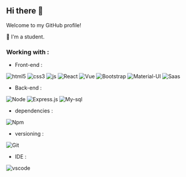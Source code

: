 ## Hi there 👋

Welcome to my GitHub profile!

🌱 I'm a student.


### Working with :

- Front-end :  

![html5](https://img.shields.io/badge/HTML5-E34F26?style=for-the-badge&logo=html5&logoColor=white)
![css3](https://img.shields.io/badge/CSS3-1572B6?style=for-the-badge&logo=css3&logoColor=white)
![js](https://img.shields.io/badge/JavaScript-F7DF1E?style=for-the-badge&logo=javascript&logoColor=black)
![React](https://img.shields.io/badge/React-20232A?style=for-the-badge&logo=react&logoColor=61DAFB)
![Vue](https://img.shields.io/badge/Vue.js-35495E?style=for-the-badge&logo=vue.js&logoColor=4FC08D)
![Bootstrap](https://img.shields.io/badge/Bootstrap-563D7C?style=for-the-badge&logo=bootstrap&logoColor=white)
![Material-UI](https://img.shields.io/badge/Material--UI-0081CB?style=for-the-badge&logo=material-ui&logoColor=white)
![Saas](	https://img.shields.io/badge/Sass-CC6699?style=for-the-badge&logo=sass&logoColor=white)


- Back-end :

![Node](https://img.shields.io/badge/Node.js-43853D?style=for-the-badge&logo=node.js&logoColor=white)
![Express.js](https://img.shields.io/badge/Express.js-404D59?style=for-the-badge&logo=express&logoColor=white)
![My-sql](https://img.shields.io/badge/MySQL-00000F?style=for-the-badge&logo=mysql&logoColor=white)


- dependencies :   

![Npm](https://img.shields.io/badge/-npm-black?style=plastic&logo=npm)

- versioning :  

![Git](https://img.shields.io/badge/-Git-black?style=plastic&logo=git)

- IDE :  

![vscode](https://img.shields.io/badge/-VS%20Code-black?style=plastic&logo=visual-studio-code) 


<!--
**loicbdev/loicbdev** is a ✨ _special_ ✨ repository because its `README.md` (this file) appears on your GitHub profile.

Here are some ideas to get you started:

- 🔭 I’m currently working with 
- 🌱 I’m currently learning React and Node.js
- 👯 I’m looking to collaborate on ...
- 🤔 I’m looking for help with ...
- 💬 Ask me about ...
- 📫 How to reach me: ...
- 😄 Pronouns: ...
- ⚡ Fun fact: ...

- Front-end :  
![html5](https://img.shields.io/badge/-HTML5-black?style=plastic&logo=html5)
![css3](https://img.shields.io/badge/-CSS3-black?style=plastic&logo=css3)
![js](https://img.shields.io/badge/-JavaScript-black?style=plastic&logo=javascript)
![React](https://img.shields.io/badge/-REACT-black?style=plastic&logo=react)

- Back-end :  
![Node](https://img.shields.io/badge/-Node.js-black?style=plastic&logo=node.js)
![mysql](https://img.shields.io/badge/-MySQL-black?style=plastic&logo=mysql)


-->
